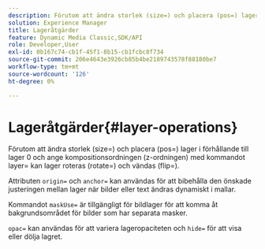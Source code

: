 ```yaml
---
description: Förutom att ändra storlek (size=) och placera (pos=) lager i förhållande till lager 0 och ange kompositionsordningen (z-ordningen) med kommandot layer= kan lager roteras (rotate=) och vändas (flip=).
solution: Experience Manager
title: Lageråtgärder
feature: Dynamic Media Classic,SDK/API
role: Developer,User
exl-id: 0b167c74-cb1f-45f1-8b15-cb1fcbc8f734
source-git-commit: 206e4643e3926cb85b4be2189743578f88180be7
workflow-type: tm+mt
source-wordcount: '126'
ht-degree: 0%

---
```


# Lageråtgärder{#layer-operations}

Förutom att ändra storlek (size=) och placera (pos=) lager i förhållande till lager 0 och ange kompositionsordningen (z-ordningen) med kommandot layer= kan lager roteras (rotate=) och vändas (flip=).

Attributen `origin=` och `anchor=` kan användas för att bibehålla den önskade justeringen mellan lager när bilder eller text ändras dynamiskt i mallar.

Kommandot `maskUse=` är tillgängligt för bildlager för att komma åt bakgrundsområdet för bilder som har separata masker.

`opac=` kan användas för att variera lageropaciteten och  `hide=` för att visa eller dölja lagret.
